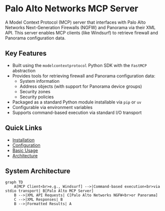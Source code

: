 # Palo Alto Networks MCP Server

A Model Context Protocol (MCP) server that interfaces with Palo Alto Networks Next-Generation Firewalls (NGFW) and Panorama via their XML API. This server enables MCP clients (like Windsurf) to retrieve firewall and Panorama configuration data.

## Key Features

- Built using the `modelcontextprotocol` Python SDK with the `FastMCP` abstraction
- Provides tools for retrieving firewall and Panorama configuration data:
  - System information
  - Address objects (with support for Panorama device groups)
  - Security zones
  - Security policies
- Packaged as a standard Python module installable via `pip` or `uv`
- Configurable via environment variables
- Supports command-based execution via standard I/O transport

## Quick Links

- [Installation](guide/installation.md)
- [Configuration](guide/configuration.md)
- [Basic Usage](guide/usage.md)
- [Architecture](architecture.md)

## System Architecture

```mermaid
graph TD
    A[MCP Client<br>e.g., Windsurf] -->|Command-based execution<br>via stdio transport| B[Palo Alto MCP Server]
    B -->|XML API Requests| C[Palo Alto Networks NGFW<br>or Panorama]
    C -->|XML Responses| B
    B -->|Formatted Results| A
```
